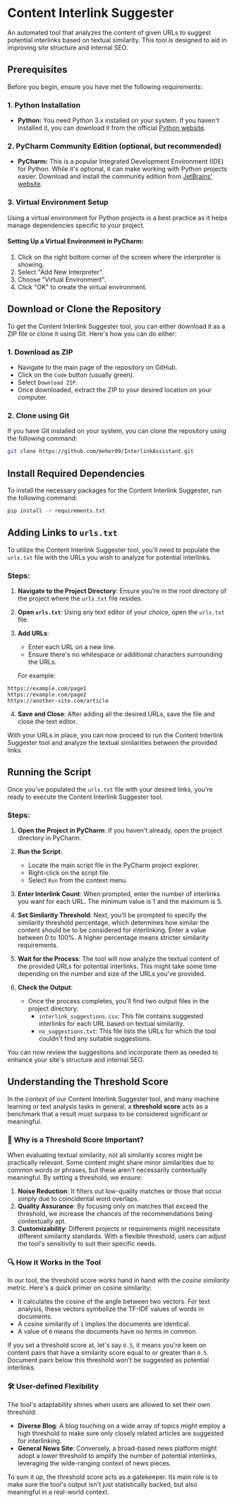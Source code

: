 # Content Interlink Suggester

An automated tool that analyzes the content of given URLs to suggest potential interlinks based on textual similarity. This tool is designed to aid in improving site structure and internal SEO.

## Prerequisites

Before you begin, ensure you have met the following requirements:

### 1. Python Installation

- **Python:** You need Python 3.x installed on your system. If you haven't installed it, you can download it from the official [Python website](https://www.python.org/downloads/).

### 2. PyCharm Community Edition (optional, but recommended)

- **PyCharm:** This is a popular Integrated Development Environment (IDE) for Python. While it's optional, it can make working with Python projects easier. Download and install the community edition from [JetBrains' website](https://www.jetbrains.com/pycharm/download/).

### 3. Virtual Environment Setup

Using a virtual environment for Python projects is a best practice as it helps manage dependencies specific to your project.

#### Setting Up a Virtual Environment in PyCharm:

1. Click on the right bottom corner of the screen where the interpreter is showing.
2. Select "Add New Interpreter".
3. Choose "Virtual Environment".
4. Click "OK" to create the virtual environment.



## Download or Clone the Repository

To get the Content Interlink Suggester tool, you can either download it as a ZIP file or clone it using Git. Here's how you can do either:

### 1. Download as ZIP

- Navigate to the main page of the repository on GitHub.
- Click on the `Code` button (usually green).
- Select `Download ZIP`.
- Once downloaded, extract the ZIP to your desired location on your computer.

### 2. Clone using Git

If you have Git installed on your system, you can clone the repository using the following command:

```bash
git clone https://github.com/meher09/InterlinkAssistant.git
```

## Install Required Dependencies

To install the necessary packages for the Content Interlink Suggester, run the following command:

```bash
pip install -r requirements.txt
```



## Adding Links to `urls.txt`

To utilize the Content Interlink Suggester tool, you'll need to populate the `urls.txt` file with the URLs you wish to analyze for potential interlinks.

### Steps:

1. **Navigate to the Project Directory**:
   Ensure you're in the root directory of the project where the `urls.txt` file resides.

2. **Open `urls.txt`**:
   Using any text editor of your choice, open the `urls.txt` file.

3. **Add URLs**:
   - Enter each URL on a new line.
   - Ensure there's no whitespace or additional characters surrounding the URLs.

   For example:
```text
https://example.com/page1
https://example.com/page2
https://another-site.com/article
```


4. **Save and Close**:
After adding all the desired URLs, save the file and close the text editor.

With your URLs in place, you can now proceed to run the Content Interlink Suggester tool and analyze the textual similarities between the provided links.

## Running the Script

Once you've populated the `urls.txt` file with your desired links, you're ready to execute the Content Interlink Suggester tool.

### Steps:

1. **Open the Project in PyCharm**:
   If you haven't already, open the project directory in PyCharm.

2. **Run the Script**:
   - Locate the main script file in the PyCharm project explorer.
   - Right-click on the script file.
   - Select `Run` from the context menu.

3. **Enter Interlink Count**:
   When prompted, enter the number of interlinks you want for each URL. The minimum value is 1 and the maximum is 5.

4. **Set Similarity Threshold**:
   Next, you'll be prompted to specify the similarity threshold percentage, which determines how similar the content should be to be considered for interlinking. Enter a value between 0 to 100%. A higher percentage means stricter similarity requirements.

5. **Wait for the Process**:
   The tool will now analyze the textual content of the provided URLs for potential interlinks. This might take some time depending on the number and size of the URLs you've provided.

6. **Check the Output**:
   - Once the process completes, you'll find two output files in the project directory:
     - `interlink_suggestions.csv`: This file contains suggested interlinks for each URL based on textual similarity.
     - `no_suggestions.txt`: This file lists the URLs for which the tool couldn't find any suitable suggestions.

You can now review the suggestions and incorporate them as needed to enhance your site's structure and internal SEO.

## Understanding the Threshold Score

In the context of our Content Interlink Suggester tool, and many machine learning or text analysis tasks in general, a **threshold score** acts as a benchmark that a result must surpass to be considered significant or meaningful.

### 🌟 **Why is a Threshold Score Important?**

When evaluating textual similarity, not all similarity scores might be practically relevant. Some content might share minor similarities due to common words or phrases, but these aren't necessarily contextually meaningful. By setting a threshold, we ensure:

1. **Noise Reduction**: It filters out low-quality matches or those that occur simply due to coincidental word overlaps.
2. **Quality Assurance**: By focusing only on matches that exceed the threshold, we increase the chances of the recommendations being contextually apt.
3. **Customizability**: Different projects or requirements might necessitate different similarity standards. With a flexible threshold, users can adjust the tool's sensitivity to suit their specific needs.

### 🔍 **How it Works in the Tool**

In our tool, the threshold score works hand in hand with the *cosine similarity* metric. Here's a quick primer on cosine similarity:

- It calculates the cosine of the angle between two vectors. For text analysis, these vectors symbolize the TF-IDF values of words in documents.
- A cosine similarity of `1` implies the documents are identical.
- A value of `0` means the documents have no terms in common.

If you set a threshold score at, let's say `0.5`, it means you're keen on content pairs that have a similarity score equal to or greater than `0.5`. Document pairs below this threshold won't be suggested as potential interlinks.

### 🛠 **User-defined Flexibility**

The tool's adaptability shines when users are allowed to set their own threshold:

- **Diverse Blog**: A blog touching on a wide array of topics might employ a high threshold to make sure only closely related articles are suggested for interlinking.
- **General News Site**: Conversely, a broad-based news platform might adopt a lower threshold to amplify the number of potential interlinks, leveraging the wide-ranging context of news pieces.

To sum it up, the threshold score acts as a gatekeeper. Its main role is to make sure the tool's output isn't just statistically backed, but also meaningful in a real-world context.
